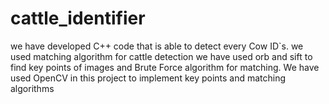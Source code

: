 # cattle_identifier
we have developed C++ code that is able to detect every Cow ID`s.
we used matching algorithm for cattle detection
we have used orb and sift to find key points of images and Brute Force algorithm for matching.
We have used OpenCV in this project to implement key points and matching algorithms
